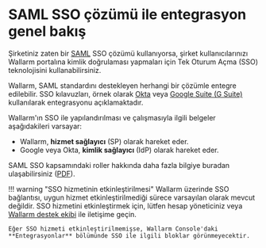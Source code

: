 # SAML SSO çözümü ile entegrasyon genel bakış

[doc-admin-sso-gsuite]:     gsuite/overview.md
[doc-admin-sso-okta]:       okta/overview.md

[link-saml]:                https://wiki.oasis-open.org/security/FrontPage
[link-saml-sso-roles]:      https://www.oasis-open.org/committees/download.php/27819/sstc-saml-tech-overview-2.0-cd-02.pdf     

Şirketiniz zaten bir [SAML][link-saml] SSO çözümü kullanıyorsa, şirket kullanıcılarınızı Wallarm portalına kimlik doğrulaması yapmaları için Tek Oturum Açma (SSO) teknolojisini kullanabilirsiniz.

Wallarm, SAML standardını destekleyen herhangi bir çözümle entegre edilebilir. SSO kılavuzları, örnek olarak [Okta][doc-admin-sso-okta] veya [Google Suite (G Suite)][doc-admin-sso-gsuite] kullanılarak entegrasyonu açıklamaktadır.

Wallarm'ın SSO ile yapılandırılması ve çalışmasıyla ilgili belgeler aşağıdakileri varsayar:
*   Wallarm, **hizmet sağlayıcı** (SP) olarak hareket eder.
*   Google veya Okta, **kimlik sağlayıcı** (IdP) olarak hareket eder.

SAML SSO kapsamındaki roller hakkında daha fazla bilgiye buradan ulaşabilirsiniz ([PDF][link-saml-sso-roles]).

!!! warning "SSO hizmetinin etkinleştirilmesi"
    Wallarm üzerinde SSO bağlantısı, uygun hizmet etkinleştirilmediği sürece varsayılan olarak mevcut değildir. SSO hizmetini etkinleştirmek için, lütfen hesap yöneticiniz veya [Wallarm destek ekibi](mailto:support@wallarm.com) ile iletişime geçin.
    
    Eğer SSO hizmeti etkinleştirilmemişse, Wallarm Console'daki **Entegrasyonlar** bölümünde SSO ile ilgili bloklar görünmeyecektir.